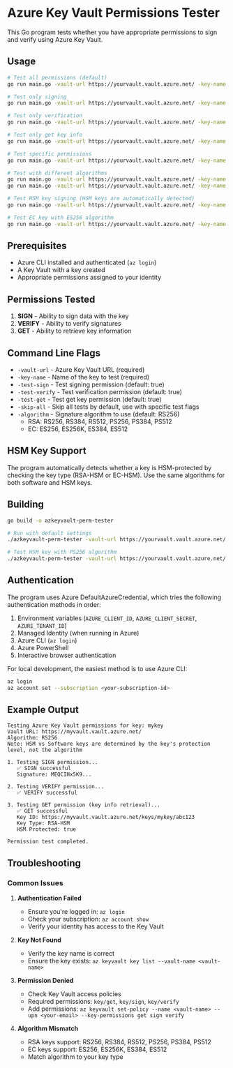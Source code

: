 # Azure Key Vault Permissions Tester

This Go program tests whether you have appropriate permissions to sign and verify using Azure Key Vault.

## Usage

```bash
# Test all permissions (default)
go run main.go -vault-url https://yourvault.vault.azure.net/ -key-name your-key-name

# Test only signing
go run main.go -vault-url https://yourvault.vault.azure.net/ -key-name your-key-name -skip-all -test-sign

# Test only verification
go run main.go -vault-url https://yourvault.vault.azure.net/ -key-name your-key-name -skip-all -test-verify

# Test only get key info
go run main.go -vault-url https://yourvault.vault.azure.net/ -key-name your-key-name -skip-all -test-get

# Test specific permissions
go run main.go -vault-url https://yourvault.vault.azure.net/ -key-name your-key-name -test-sign=false -test-verify=true -test-get=false

# Test with different algorithms
go run main.go -vault-url https://yourvault.vault.azure.net/ -key-name your-key-name -algorithm RS384
go run main.go -vault-url https://yourvault.vault.azure.net/ -key-name your-key-name -algorithm PS256

# Test HSM key signing (HSM keys are automatically detected)
go run main.go -vault-url https://yourvault.vault.azure.net/ -key-name your-hsm-key -skip-all -test-sign

# Test EC key with ES256 algorithm
go run main.go -vault-url https://yourvault.vault.azure.net/ -key-name your-ec-key -algorithm ES256
```

## Prerequisites

- Azure CLI installed and authenticated (`az login`)
- A Key Vault with a key created
- Appropriate permissions assigned to your identity

## Permissions Tested

1. **SIGN** - Ability to sign data with the key
2. **VERIFY** - Ability to verify signatures
3. **GET** - Ability to retrieve key information

## Command Line Flags

- `-vault-url` - Azure Key Vault URL (required)
- `-key-name` - Name of the key to test (required)
- `-test-sign` - Test signing permission (default: true)
- `-test-verify` - Test verification permission (default: true)
- `-test-get` - Test get key permission (default: true)
- `-skip-all` - Skip all tests by default, use with specific test flags
- `-algorithm` - Signature algorithm to use (default: RS256)
  - RSA: RS256, RS384, RS512, PS256, PS384, PS512
  - EC: ES256, ES256K, ES384, ES512

## HSM Key Support

The program automatically detects whether a key is HSM-protected by checking the key type (RSA-HSM or EC-HSM). Use the same algorithms for both software and HSM keys.

## Building

```bash
go build -o azkeyvault-perm-tester

# Run with default settings
./azkeyvault-perm-tester -vault-url https://yourvault.vault.azure.net/ -key-name your-key-name

# Test HSM key with PS256 algorithm
./azkeyvault-perm-tester -vault-url https://yourvault.vault.azure.net/ -key-name your-hsm-key -algorithm PS256
```

## Authentication

The program uses Azure DefaultAzureCredential, which tries the following authentication methods in order:

1. Environment variables (`AZURE_CLIENT_ID`, `AZURE_CLIENT_SECRET`, `AZURE_TENANT_ID`)
2. Managed Identity (when running in Azure)
3. Azure CLI (`az login`)
4. Azure PowerShell
5. Interactive browser authentication

For local development, the easiest method is to use Azure CLI:
```bash
az login
az account set --subscription <your-subscription-id>
```

## Example Output

```
Testing Azure Key Vault permissions for key: mykey
Vault URL: https://myvault.vault.azure.net/
Algorithm: RS256
Note: HSM vs Software keys are determined by the key's protection level, not the algorithm

1. Testing SIGN permission...
   ✅ SIGN successful
   Signature: MEQCIHx5K9...

2. Testing VERIFY permission...
   ✅ VERIFY successful

3. Testing GET permission (key info retrieval)...
   ✅ GET successful
   Key ID: https://myvault.vault.azure.net/keys/mykey/abc123
   Key Type: RSA-HSM
   HSM Protected: true

Permission test completed.
```

## Troubleshooting

### Common Issues

1. **Authentication Failed**
   - Ensure you're logged in: `az login`
   - Check your subscription: `az account show`
   - Verify your identity has access to the Key Vault

2. **Key Not Found**
   - Verify the key name is correct
   - Ensure the key exists: `az keyvault key list --vault-name <vault-name>`

3. **Permission Denied**
   - Check Key Vault access policies
   - Required permissions: `key/get`, `key/sign`, `key/verify`
   - Add permissions: `az keyvault set-policy --name <vault-name> --upn <your-email> --key-permissions get sign verify`

4. **Algorithm Mismatch**
   - RSA keys support: RS256, RS384, RS512, PS256, PS384, PS512
   - EC keys support: ES256, ES256K, ES384, ES512
   - Match algorithm to your key type